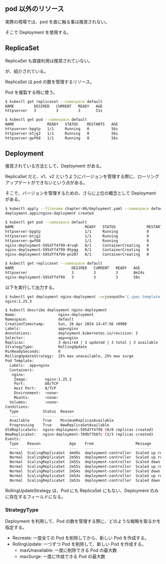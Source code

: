 ## pod 以外のリソース

実際の現場では、pod を直に触る事は推奨されない。

そこで Deployment を使用する。

## ReplicaSet

ReplicaSet も直接利用は推奨されていない。

が、紹介されている。

ReplicaSet は pod の数を管理するリソース。

Pod を複製する時に使う。

```bash
$ kubectl get replicaset --namespace default                                       日  4/28 14:41:09 2024
NAME         DESIRED   CURRENT   READY   AGE
httpserver   3         3         3       51s
```

```bash
$ kubectl get pod --namespace default                                      200ms  日  4/28 14:41:22 2024
NAME               READY   STATUS    RESTARTS   AGE
httpserver-bpgtp   1/1     Running   0          56s
httpserver-btjg2   1/1     Running   0          56s
httpserver-gwf68   1/1     Running   0          56s
```

## Deployment

推奨されている方法として、Deployment がある。

ReplicaSet だと、v1、v2 というようにバージョンを管理する際に、ローリングアップデートができないという点がある。

そこで、バージョンを管理するための、さらに上位の概念として Deployment がある。

```bash
$ kubectl apply --filename chapter-06/deployment.yaml --namespace default          日  4/28 14:47:38 2024
deployment.apps/nginx-deployment created
```

```bash
$ kubectl get pod --namespace default                                              日  4/28 14:48:21 2024
NAME                                READY   STATUS              RESTARTS   AGE
httpserver-bpgtp                    1/1     Running             0          7m53s
httpserver-btjg2                    1/1     Running             0          7m53s
httpserver-gwf68                    1/1     Running             0          7m53s
nginx-deployment-595dff4799-4rvqh   0/1     ContainerCreating   0          27s
nginx-deployment-595dff4799-9tpgg   0/1     ContainerCreating   0          27s
nginx-deployment-595dff4799-pn287   0/1     ContainerCreating   0          27s
```

```bash
$ kubectl get replicaset --namespace default                                       日  4/28 14:48:51 2024
NAME                          DESIRED   CURRENT   READY   AGE
httpserver                    3         3         3       8m24s
nginx-deployment-595dff4799   3         3         3       58s
```

以下を実行して出力する。

```bash
$ kubectl get deployment nginx-deployment -o=jsonpath='{.spec.template.spec.container[0].image}'
nginx:1.25.3
```

```bash
$ kubectl describe deployment nginx-deployment                                     日  4/28 14:52:30 2024
Name:                   nginx-deployment
Namespace:              default
CreationTimestamp:      Sun, 28 Apr 2024 14:47:56 +0900
Labels:                 app=nginx
Annotations:            deployment.kubernetes.io/revision: 2
Selector:               app=nginx
Replicas:               3 desired | 3 updated | 3 total | 3 available | 0 unavailable
StrategyType:           RollingUpdate
MinReadySeconds:        0
RollingUpdateStrategy:  25% max unavailable, 25% max surge
Pod Template:
  Labels:  app=nginx
  Containers:
   nginx:
    Image:        nginx:1.25.3
    Port:         80/TCP
    Host Port:    0/TCP
    Environment:  <none>
    Mounts:       <none>
  Volumes:        <none>
Conditions:
  Type           Status  Reason
  ----           ------  ------
  Available      True    MinimumReplicasAvailable
  Progressing    True    NewReplicaSetAvailable
OldReplicaSets:  nginx-deployment-595dff4799 (0/0 replicas created)
NewReplicaSet:   nginx-deployment-789bf7b8fc (3/3 replicas created)
Events:
  Type    Reason             Age    From                   Message
  ----    ------             ----   ----                   -------
  Normal  ScalingReplicaSet  4m49s  deployment-controller  Scaled up replica set nginx-deployment-595dff4799 to 3
  Normal  ScalingReplicaSet  2m56s  deployment-controller  Scaled up replica set nginx-deployment-789bf7b8fc to 1
  Normal  ScalingReplicaSet  2m55s  deployment-controller  Scaled down replica set nginx-deployment-595dff4799 to 2 from 3
  Normal  ScalingReplicaSet  2m55s  deployment-controller  Scaled up replica set nginx-deployment-789bf7b8fc to 2 from 1
  Normal  ScalingReplicaSet  2m54s  deployment-controller  Scaled down replica set nginx-deployment-595dff4799 to 1 from 2
  Normal  ScalingReplicaSet  2m54s  deployment-controller  Scaled up replica set nginx-deployment-789bf7b8fc to 3 from 2
  Normal  ScalingReplicaSet  2m53s  deployment-controller  Scaled down replica set nginx-deployment-595dff4799 to 0 from 1
```

RollingUpdateStrategy は、Pod にも ReplicaSet にもない、Deployment のみに存在するフィールドになる。

### StrategyType

Deployment を利用して、Pod の数を管理する際に、どのような戦略を取るかを指定する。

- Recreate: 一度全ての Pod を削除してから、新しい Pod を作成する。
- RollingUpdate: 一つずつ Pod を削除して、新しい Pod を作成する。
  - maxUnavailable: 一度に削除できる Pod の最大数
  - maxSurge: 一度に作成できる Pod の最大数
